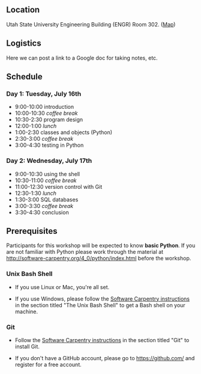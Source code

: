 <a id="location"></a> Location
------------------------------

Utah State University Engineering Building (ENGR) Room 302.
([Map](http://www.usu.edu/map/index.cfm?id=32))


<a id="logistics"></a> Logistics
--------------------------------

Here we can post a link to a Google doc for taking notes, etc.


<a id="schedule"></a> Schedule
------------------------------

### Day 1: Tuesday, July 16th

* 9:00-10:00 introduction
* 10:00-10:30 *coffee break*
* 10:30-2:30 program design
* 12:00-1:00 *lunch*
* 1:00-2:30 classes and objects (Python)
* 2:30-3:00 *coffee break*
* 3:00-4:30 testing in Python


### Day 2: Wednesday, July 17th

* 9:00-10:30 using the shell
* 10:30-11:00 *coffee break*
* 11:00-12:30 version control with Git
* 12:30-1:30 *lunch*
* 1:30-3:00 SQL databases
* 3:00-3:30 *coffee break*
* 3:30-4:30 conclusion


<a id="install"></a> Prerequisites
----------------------------------

Participants for this workshop will be expected to know **basic Python**.  If you 
are not familiar with Python please work through the material at 
<http://software-carpentry.org/4_0/python/index.html> before the workshop.


### Unix Bash Shell

* If you use Linux or Mac, you're all set. 

* If you use Windows, please follow the [Software Carpentry instructions](http://software-carpentry.org/bootcamps/setup.html)
    in the section titled "The Unix Bash Shell" to get a Bash shell on your machine.


### Git

* Follow the [Software Carpentry 
instructions](http://software-carpentry.org/bootcamps/setup.html) in the section 
titled "Git" to install Git.

* If you don't have a GitHub account, please go to <https://github.com/> and 
register for a free account.
